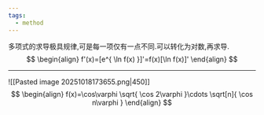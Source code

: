 ```yaml
---
tags:
  - method
---
```


多项式的求导极具规律,可是每一项仅有一点不同.可以转化为对数,再求导.
$$
\begin{align}
f'(x)=[e^{ \ln f(x) }]'=f(x)[\ln f(x)]'
\end{align}
$$

---
![[Pasted image 20251018173655.png|450]]
$$
\begin{align}
f(x)=\cos\varphi \sqrt{ \cos 2\varphi }\cdots \sqrt[n]{ \cos n\varphi }
\end{align}
$$

